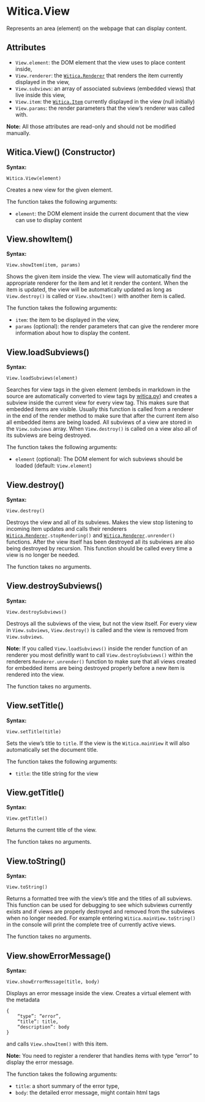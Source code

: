 # Witica.View

Represents an area (element) on the webpage that can display content.

## Attributes

* `View.element`: the DOM element that the view uses to place content inside,
* `View.renderer`: the [`Witica.Renderer`](!doc/client/witica_renderer) that renders the item currently displayed in the view,
* `View.subviews`: an array of associated subviews (embedded views) that live inside this view,
* `View.item`: the [`Witica.Item`](!doc/client/witica_item) currently displayed in the view (null initially)
* `View.params`: the render parameters that the view’s renderer was called with.

**Note:** All those attributes are read-only and should not be modified manually.

## Witica.View() (Constructor)

**Syntax:**

	Witica.View(element)

Creates a new view for the given element.

The function takes the following arguments:

* `element`: the DOM element inside the current document that the view can use to display content

## View.showItem()

**Syntax:**

	View.showItem(item, params)

Shows the given item inside the view. The view will automatically find the appropriate renderer for the item and let it render the content. When the item is updated, the view will be automatically updated as long as `View.destroy()` is called or `View.showItem()` with another item is called.

The function takes the following arguments:

* `item`: the item to be displayed in the view,
* `params` (optional): the render parameters that can give the renderer more information about how to display the content.

## View.loadSubviews()

**Syntax:**

	View.loadSubviews(element)

Searches for view tags in the given element (embeds in markdown in the source are automatically converted to view tags by [witica.py](!doc/server)) and creates a subview inside the current view for every view tag. This makes sure that embedded items are visible. Usually this function is called from a renderer in the end of the render method to make sure that after the current item also all embedded items are being loaded. All subviews of a view are stored in the `View.subviews` array. When `View.destroy()` is called on a view also all of its subviews are being destroyed.

The function takes the following arguments:

* `element` (optional): The DOM element for wich subviews should be loaded (default: `View.element`)

## View.destroy()

**Syntax:**

	View.destroy()

Destroys the view and all of its subviews. Makes the view stop listening to incoming item updates and calls their renderers [`Witica.Renderer`](!doc/client/witica_renderer)`.stopRendering()` and [`Witica.Renderer`](!doc/client/witica_renderer)`.unrender()` functions. After the view itself has been destroyed all its subviews are also being destroyed by recursion. This function should be called every time a view is no longer be needed.

The function takes no arguments.

## View.destroySubviews()

**Syntax:**

	View.destroySubviews()

Destroys all the subviews of the view, but not the view itself. For every view in `View.subviews`, `View.destroy()` is called and the view is removed from `View.subviews`.

**Note:** If you called `View.loadSubviews()` inside the render function of an renderer you most definitly want to call `View.destroySubviews()` within the renderers `Renderer.unrender()` function to make sure that all views created for embedded items are being destroyed properly before a new item is rendered into the view.

The function takes no arguments.

## View.setTitle()

**Syntax:**

	View.setTitle(title)

Sets the view’s title to `title`. If the view is the `Witica.mainView` it will also automatically set the document title.

The function takes the following arguments:

* `title`: the title string for the view

## View.getTitle()

**Syntax:**

	View.getTitle()

Returns the current title of the view.

The function takes no arguments.

## View.toString()

**Syntax:**

	View.toString()

Returns a formatted tree with the view’s title and the titles of all subviews. This function can be used for debugging to see which subviews currently exists and if views are properly destroyed and removed from the subviews when no longer needed. For example entering `Witica.mainView.toString()` in the console will print the complete tree of currently active views.

The function takes no arguments.

## View.showErrorMessage()

**Syntax:**

	View.showErrorMessage(title, body)

Displays an error message inside the view. Creates a virtual element with the metadata

	{
		“type”: “error”,
		“title”: title,
		“description”: body
	}

and calls `View.showItem()` with this item.

**Note:** You need to register a renderer that handles items with type “error” to display the error message.

The function takes the following arguments:

* `title`: a short summary of the error type,
* `body`: the detailed error message, might contain html tags